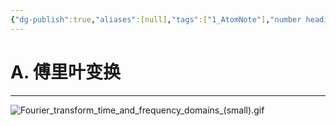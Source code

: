 ```yaml
---
{"dg-publish":true,"aliases":[null],"tags":["1_AtomNote"],"number headings":"auto, first-level 1, max 6, A.1.","Created-Date":"2024-03-05 09:04:02","Modified-Date":"2024-04-18 11:53:19","permalink":"/A01_Lessons/Ab05_计算机通信与网络/傅里叶变换/","dgPassFrontmatter":true}
---
```




# A. 傅里叶变换






---

![Fourier_transform_time_and_frequency_domains_(small).gif](/img/user/Z02_ObFiles/Attachments/Fourier_transform_time_and_frequency_domains_(small).gif)



